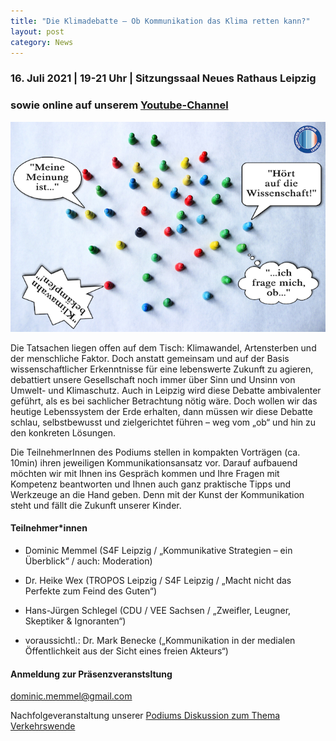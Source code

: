 ```yaml
---
title: "Die Klimadebatte – Ob Kommunikation das Klima retten kann?"
layout: post
category: News
---
```


### 16. Juli 2021 | 19-21 Uhr | Sitzungssaal Neues Rathaus Leipzig
### sowie online auf unserem [Youtube-Channel](https://www.youtube.com/channel/UCdrwdImXfrD6Q-SUUTwhaow/videos)

![](/images/Sharepic_LNDW.png)

Die Tatsachen liegen offen auf dem Tisch: Klimawandel, Artensterben und der menschliche Faktor. Doch anstatt gemeinsam und auf der Basis wissenschaftlicher Erkenntnisse für eine lebenswerte Zukunft zu agieren, debattiert unsere Gesellschaft noch immer über Sinn und Unsinn von Umwelt- und Klimaschutz. Auch in Leipzig wird diese Debatte ambivalenter geführt, als es bei sachlicher Betrachtung nötig wäre. Doch wollen wir das heutige Lebenssystem der Erde erhalten, dann müssen wir diese Debatte schlau, selbstbewusst und zielgerichtet führen – weg vom „ob“ und hin zu den konkreten Lösungen. <br>

Die TeilnehmerInnen des Podiums stellen in kompakten Vorträgen (ca. 10min) ihren jeweiligen Kommunikationsansatz vor. Darauf aufbauend möchten wir mit Ihnen ins Gespräch kommen und Ihre Fragen mit Kompetenz beantworten und Ihnen auch ganz praktische Tipps und Werkzeuge an die Hand geben. Denn mit der Kunst der Kommunikation steht und fällt die Zukunft unserer Kinder.


#### Teilnehmer*innen

- Dominic Memmel (S4F Leipzig / „Kommunikative Strategien – ein Überblick“ / auch: Moderation)

- Dr. Heike Wex (TROPOS Leipzig / S4F Leipzig / „Macht nicht das Perfekte zum Feind des Guten“)

- Hans-Jürgen Schlegel (CDU / VEE Sachsen / „Zweifler, Leugner, Skeptiker & Ignoranten“)

- voraussichtl.: Dr. Mark Benecke („Kommunikation in der medialen Öffentlichkeit aus der Sicht eines freien Akteurs“)

#### Anmeldung zur Präsenzveranstsltung
[dominic.memmel@gmail.com](dominic.memmel@gmail.com)

Nachfolgeveranstaltung unserer [Podiums Diskussion zum Thema Verkehrswende](https://s4f-leipzig.de/Podiums-Diskussion/)



<!-- ## Stream
{% include yt-emb.html  yt-id="ZhXZAD_1LS0" %} -->
